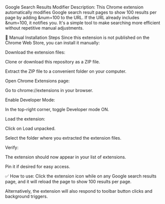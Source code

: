 Google Search Results Modifier
Description:
This Chrome extension automatically modifies Google search result pages to show 100 results per page by adding &num=100 to the URL. If the URL already includes &num=100, it notifies you. It's a simple tool to make searching more efficient without repetitive manual adjustments.

🔧 Manual Installation Steps
Since this extension is not published on the Chrome Web Store, you can install it manually:

Download the extension files:

Clone or download this repository as a ZIP file.

Extract the ZIP file to a convenient folder on your computer.

Open Chrome Extensions page:

Go to chrome://extensions in your browser.

Enable Developer Mode:

In the top-right corner, toggle Developer mode ON.

Load the extension:

Click on Load unpacked.

Select the folder where you extracted the extension files.

Verify:

The extension should now appear in your list of extensions.

Pin it if desired for easy access.

✅ How to use:
Click the extension icon while on any Google search results page, and it will reload the page to show 100 results per page.

Alternatively, the extension will also respond to toolbar button clicks and background triggers.

